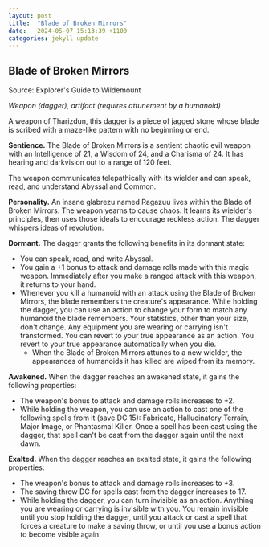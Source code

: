 ```yaml
---
layout: post
title:  "Blade of Broken Mirrors"
date:   2024-05-07 15:13:39 +1100
categories: jekyll update
---
```


## Blade of Broken Mirrors

Source: Explorer's Guide to Wildemount

*Weapon (dagger), artifact (requires attunement by a humanoid)*

A weapon of Tharizdun, this dagger is a piece of jagged stone whose blade is scribed with a maze-like pattern with no beginning or end.

**Sentience.** The Blade of Broken Mirrors is a sentient chaotic evil weapon with an Intelligence of 21, a Wisdom of 24, and a Charisma of 24. It has hearing and darkvision out to a range of 120 feet.

The weapon communicates telepathically with its wielder and can speak, read, and understand Abyssal and Common.

**Personality.** An insane glabrezu named Ragazuu lives within the Blade of Broken Mirrors. The weapon yearns to cause chaos. It learns its wielder's principles, then uses those ideals to encourage reckless action. The dagger whispers ideas of revolution.

**Dormant.** The dagger grants the following benefits in its dormant state:

* You can speak, read, and write Abyssal.
* You gain a +1 bonus to attack and damage rolls made with this magic weapon. Immediately after you make a ranged attack with this weapon, it returns to your hand.
* Whenever you kill a humanoid with an attack using the Blade of Broken Mirrors, the blade remembers the creature's appearance. While holding the dagger, you can use an action to change your form to match any humanoid the blade remembers. Your statistics, other than your size, don't change. Any equipment you are wearing or carrying isn't transformed. You can revert to your true appearance as an action. You revert to your true appearance automatically when you die.
  * When the Blade of Broken Mirrors attunes to a new wielder, the appearances of humanoids it has killed are wiped from its memory.

**Awakened.** When the dagger reaches an awakened state, it gains the following properties:

* The weapon's bonus to attack and damage rolls increases to +2.
* While holding the weapon, you can use an action to cast one of the following spells from it (save DC 15): Fabricate, Hallucinatory Terrain, Major Image, or Phantasmal Killer. Once a spell has been cast using the dagger, that spell can't be cast from the dagger again until the next dawn.

**Exalted.** When the dagger reaches an exalted state, it gains the following properties:

* The weapon's bonus to attack and damage rolls increases to +3.
* The saving throw DC for spells cast from the dagger increases to 17.
* While holding the dagger, you can turn invisible as an action. Anything you are wearing or carrying is invisible with you. You remain invisible until you stop holding the dagger, until you attack or cast a spell that forces a creature to make a saving throw, or until you use a bonus action to become visible again.